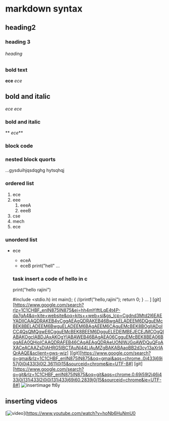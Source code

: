 # markdown syntax
## heading2
### heading 3
######  heading 
### bold text
**ece**
_ece_
## bold and italic
*ece*
_ece_
### bold and italic
** _ece_**
### block code
### nested block quorts
...gysduihjqsdqghg
hytsqhqj
### ordered list
1. ece
2. eee
   1. eeeA
   2. eeeB
 3. cse
   1. mech
   2. ece
   ### unorderd list
   - ece
      * eceA
      * eceB
      print("hell"
      ...
      ### task insert a code of hello in c
      print("hello rajini")
      
      #include <stdio.h)
      int main();
      {
          //printf("hello,rajini");
          return 0;
    }
    ...
] [git][https://www.google.com/search?rlz=1C1CHBF_enIN875IN875&ei=hh4mYIftILqE4t4P-da7gA4&q=kite+website&oq=kits++web+si&gs_lcp=Cgdnd3Mtd2l6EAEYADIICAAQDRAKEB4yCggAEAgQDRAKEB46BwgAELADEEM6DQguEMcBEK8BELADEEM6BwguELADEEM6BAgAEEM6CAguEMcBEK8BOgIIADoICC4QsQMQgwE6CgguEMcBEK8BEEM6DgguELEDEIMBEJECEJMCOgQIABAKOgcIABDJAxAKOgYIABAWEB46BAgAEA06CgguEMcBEK8BEA06BggAEA0QHjoICAAQDRAFEB46CAgAEAgQDRAeUONlWJGqAWDQuQFoAXACeACAAZsDiAHRG5IBCTAuNi44LjAuMZgBAKABAaoBB2d3cy13aXrIAQrAAQE&sclient=gws-wiz]
][git][https://www.google.com/search?q=gmai&rlz=1C1CHBF_enIN875IN875&oq=gmai&aqs=chrome..0i433j69i57j0j0i433l3j0l2.3611j0j15&sourceid=chrome&ie=UTF-8#]
[git][https://www.google.com/search?q=git&rlz=1C1CHBF_enIN875IN875&oq=git&aqs=chrome.0.69i59l2j46i433j0i131i433l2j0j0i131i433j69i60.2839j0j15&sourceid=chrome&ie=UTF-8#]
![insertimage](https://github.com/Rupanagudinaga/markdown.git)
ft6y
## inserting videos
[![video](https://img.youtube.com/watch?v=hoNb6HuNmU0/0.jpg)](https://www.youtube.com/watch?v=hoNb6HuNmU0
